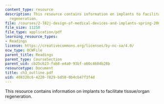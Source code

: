 ```yaml
---
content_type: resource
description: This resource contains information on implants to facilitate tissue/organ
  regeneration.
file: /courses/2-782j-design-of-medical-devices-and-implants-spring-2006/408320c642207829bd500b4cb47f3f4d_ch3_outline.pdf
file_size: 11250
file_type: application/pdf
learning_resource_types:
- Readings
license: https://creativecommons.org/licenses/by-nc-sa/4.0/
ocw_type: OCWFile
parent_title: Readings
parent_type: CourseSection
parent_uid: cb25c623-fab8-e4a0-93bf-a60c4604b28b
resourcetype: Document
title: ch3_outline.pdf
uid: 408320c6-4220-7829-bd50-0b4cb47f3f4d
---
```

This resource contains information on implants to facilitate tissue/organ regeneration.